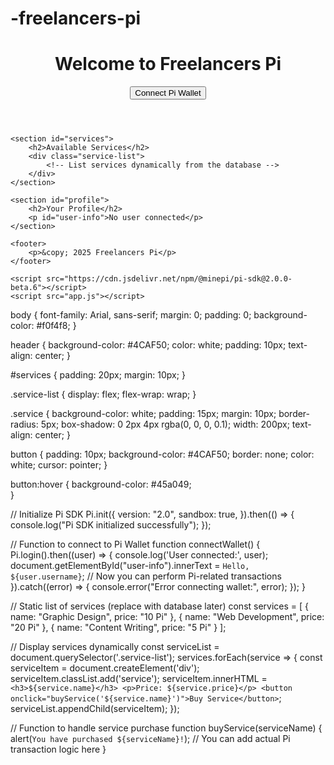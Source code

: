 # -freelancers-pi
<!DOCTYPE html>
<html lang="en">
<head>
    <meta charset="UTF-8">
    <meta name="viewport" content="width=device-width, initial-scale=1.0">
    <title>Freelancers Pi</title>
    <link rel="stylesheet" href="styles.css">
</head>
<body>
    <header>
        <h1>Welcome to Freelancers Pi</h1>
        <button onclick="connectWallet()">Connect Pi Wallet</button>
    </header>

    <section id="services">
        <h2>Available Services</h2>
        <div class="service-list">
            <!-- List services dynamically from the database -->
        </div>
    </section>

    <section id="profile">
        <h2>Your Profile</h2>
        <p id="user-info">No user connected</p>
    </section>

    <footer>
        <p>&copy; 2025 Freelancers Pi</p>
    </footer>

    <script src="https://cdn.jsdelivr.net/npm/@minepi/pi-sdk@2.0.0-beta.6"></script>
    <script src="app.js"></script>
</body>
</html>




body {
    font-family: Arial, sans-serif;
    margin: 0;
    padding: 0;
    background-color: #f0f4f8;
}

header {
    background-color: #4CAF50;
    color: white;
    padding: 10px;
    text-align: center;
}

#services {
    padding: 20px;
    margin: 10px;
}

.service-list {
    display: flex;
    flex-wrap: wrap;
}

.service {
    background-color: white;
    padding: 15px;
    margin: 10px;
    border-radius: 5px;
    box-shadow: 0 2px 4px rgba(0, 0, 0, 0.1);
    width: 200px;
    text-align: center;
}

button {
    padding: 10px;
    background-color: #4CAF50;
    border: none;
    color: white;
    cursor: pointer;
}

button:hover {
    background-color: #45a049;  
}





// Initialize Pi SDK
Pi.init({
    version: "2.0",
    sandbox: true,
}).then(() => {
    console.log("Pi SDK initialized successfully");
});

// Function to connect to Pi Wallet
function connectWallet() {
    Pi.login().then((user) => {
        console.log('User connected:', user);
        document.getElementById("user-info").innerText = `Hello, ${user.username}`;
        // Now you can perform Pi-related transactions
    }).catch((error) => {
        console.error("Error connecting wallet:", error);
    });
}




// Static list of services (replace with database later)
const services = [
    { name: "Graphic Design", price: "10 Pi" },
    { name: "Web Development", price: "20 Pi" },
    { name: "Content Writing", price: "5 Pi" }
];

// Display services dynamically
const serviceList = document.querySelector('.service-list');
services.forEach(service => {
    const serviceItem = document.createElement('div');
    serviceItem.classList.add('service');
    serviceItem.innerHTML = `
        <h3>${service.name}</h3>
        <p>Price: ${service.price}</p>
        <button onclick="buyService('${service.name}')">Buy Service</button>
    `;
    serviceList.appendChild(serviceItem);
});

// Function to handle service purchase
function buyService(serviceName) {
    alert(`You have purchased ${serviceName}!`);
    // You can add actual Pi transaction logic here
}






